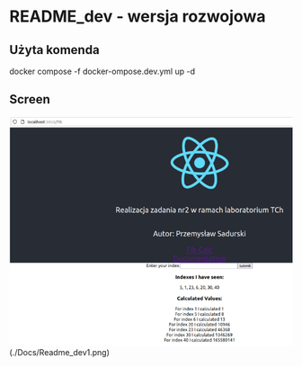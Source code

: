 # README_dev - wersja rozwojowa

## Użyta komenda

docker compose -f docker-ompose.dev.yml up -d

## Screen

![Screeny działania usługi](./Docs/Readme_dev.png)(./Docs/Readme_dev1.png)


